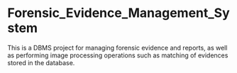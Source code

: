 # Forensic_Evidence_Management_System
This is a DBMS project for managing forensic evidence and reports, as well as performing image processing operations such as matching of evidences stored in the database.
